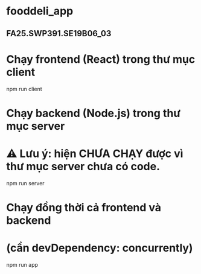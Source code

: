 # fooddeli_app
## FA25.SWP391.SE19B06_03

# Chạy frontend (React) trong thư mục client
npm run client

# Chạy backend (Node.js) trong thư mục server
# ⚠️ Lưu ý: hiện CHƯA CHẠY được vì thư mục server chưa có code.
npm run server

# Chạy đồng thời cả frontend và backend
# (cần devDependency: concurrently)
npm run app
